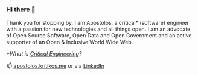 ### Hi there 👋

Thank you for stopping by. I am Apostolos, a critical* (software) engineer with a passion for new technologies and all things open. I am an advocate of Open Source Software, Open Data and Open Government and an active supporter of an Open & Inclusive World Wide Web. 

_*What is [Critical Engineering](https://criticalengineering.org/)?_

📫 [apostolos.kritikos.me](https://apostolos.kritikos.me) or via [LinkedIn](https://www.linkedin.com/in/apostoloskritikos/)

<!--
**akritiko/akritiko** is a ✨ _special_ ✨ repository because its `README.md` (this file) appears on your GitHub profile.

Here are some ideas to get you started:

- 🔭 I’m currently working on ...
- 🌱 I’m currently learning ...
- 👯 I’m looking to collaborate on ...
- 🤔 I’m looking for help with ...
- 💬 Ask me about ...
- 📫 How to reach me: ...
- 😄 Pronouns: ...
- ⚡ Fun fact: ...
-->
